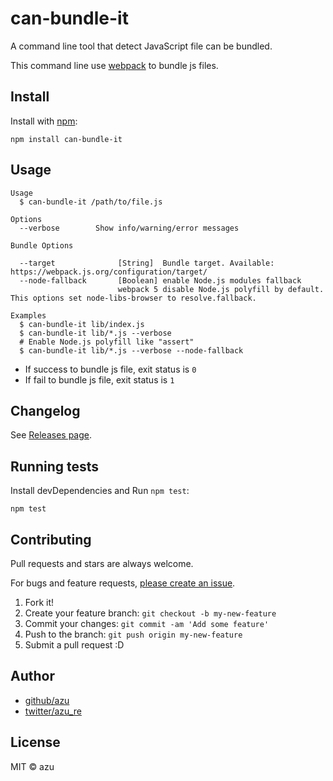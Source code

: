 # can-bundle-it

A command line tool that detect JavaScript file can be bundled.

This command line use [webpack](https://webpack.js.org/) to bundle js files.

## Install

Install with [npm](https://www.npmjs.com/):

    npm install can-bundle-it

## Usage

    Usage
      $ can-bundle-it /path/to/file.js
 
    Options
      --verbose        Show info/warning/error messages 
      
    Bundle Options
      
      --target              [String]  Bundle target. Available: https://webpack.js.org/configuration/target/
      --node-fallback       [Boolean] enable Node.js modules fallback
                            webpack 5 disable Node.js polyfill by default. This options set node-libs-browser to resolve.fallback.
     
    Examples
      $ can-bundle-it lib/index.js
      $ can-bundle-it lib/*.js --verbose
      # Enable Node.js polyfill like "assert"
      $ can-bundle-it lib/*.js --verbose --node-fallback


- If success to bundle js file, exit status is `0`
- If fail to bundle js file, exit status is `1`


## Changelog

See [Releases page](https://github.com/azu/can-bundle-it/releases).

## Running tests

Install devDependencies and Run `npm test`:

    npm test

## Contributing

Pull requests and stars are always welcome.

For bugs and feature requests, [please create an issue](https://github.com/azu/can-bundle-it/issues).

1. Fork it!
2. Create your feature branch: `git checkout -b my-new-feature`
3. Commit your changes: `git commit -am 'Add some feature'`
4. Push to the branch: `git push origin my-new-feature`
5. Submit a pull request :D

## Author

- [github/azu](https://github.com/azu)
- [twitter/azu_re](https://twitter.com/azu_re)

## License

MIT © azu
